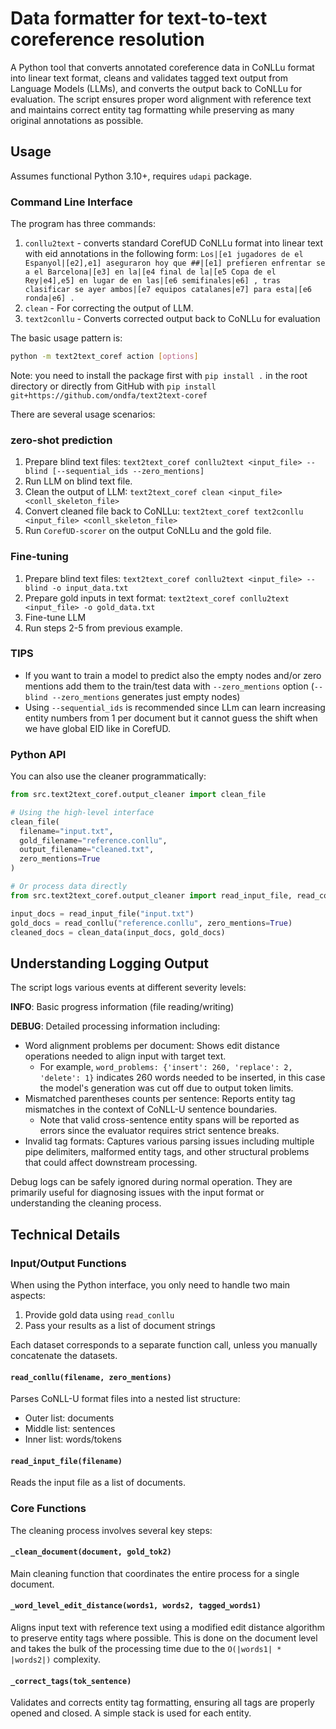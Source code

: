 # Data formatter for text-to-text coreference resolution

A Python tool that converts annotated coreference data in CoNLLu format into linear text format, cleans and validates tagged text output from Language Models (LLMs), and converts the output back to CoNLLu for evaluation. The script ensures proper word alignment with reference text and maintains correct entity tag formatting while preserving as many original annotations as possible.

## Usage

Assumes functional Python 3.10+, requires `udapi` package.

### Command Line Interface

The program has three commands:
  1) `conllu2text` - converts standard CorefUD CoNLLu format into linear text with eid annotations in the following form: `Los|[e1 jugadores de el Espanyol|[e2],e1] aseguraron hoy que ##|[e1] prefieren enfrentar se a el Barcelona|[e3]
en la|[e4 final de la|[e5 Copa de el Rey|e4],e5] en lugar de en las|[e6 semifinales|e6] , tras clasificar se ayer
ambos|[e7 equipos catalanes|e7] para esta|[e6 ronda|e6] .` 
  2) `clean` - For correcting the output of LLM.
  3) `text2conllu` - Converts corrected output back to CoNLLu for evaluation

The basic usage pattern is:
```bash
python -m text2text_coref action [options]
```

Note: you need to install the package first with `pip install .` in the root directory or directly from GitHub with `pip install git+https://github.com/ondfa/text2text-coref`

There are several usage scenarios:

### zero-shot prediction

1) Prepare blind text files: `text2text_coref conllu2text <input_file> --blind [--sequential_ids --zero_mentions]`
2) Run LLM on blind text file.
3) Clean the output of LLM: `text2text_coref clean <input_file> <conll_skeleton_file>`
4) Convert cleaned file back to CoNLLu: `text2text_coref text2conllu <input_file> <conll_skeleton_file>`
5) Run `CorefUD-scorer` on the output CoNLLu and the gold file.

### Fine-tuning

1) Prepare blind text files: `text2text_coref conllu2text <input_file> --blind -o input_data.txt`
2) Prepare gold inputs in text format: `text2text_coref conllu2text <input_file> -o gold_data.txt`
3) Fine-tune LLM
4) Run steps 2-5 from previous example.


### TIPS

- If you want to train a model to predict also the empty nodes and/or zero mentions add them to the train/test data with `--zero_mentions` option (`--blind --zero_mentions` generates just empty nodes) 
- Using `--sequential_ids` is recommended since LLm can learn increasing entity numbers from 1 per document but it cannot guess the shift when we have global EID like in CorefUD.


### Python API

You can also use the cleaner programmatically:

```python
from src.text2text_coref.output_cleaner import clean_file

# Using the high-level interface
clean_file(
  filename="input.txt",
  gold_filename="reference.conllu",
  output_filename="cleaned.txt",
  zero_mentions=True
)

# Or process data directly
from src.text2text_coref.output_cleaner import read_input_file, read_conllu, clean_data

input_docs = read_input_file("input.txt")
gold_docs = read_conllu("reference.conllu", zero_mentions=True)
cleaned_docs = clean_data(input_docs, gold_docs)
```

## Understanding Logging Output

The script logs various events at different severity levels:

**INFO**: Basic progress information (file reading/writing)

**DEBUG**: Detailed processing information including:
- Word alignment problems per document: Shows edit distance operations needed to align input with target text.
    - For example, `word_problems: {'insert': 260, 'replace': 2, 'delete': 1}` indicates 260 words needed to be inserted, in this case the model's generation was cut off due to output token limits.
- Mismatched parentheses counts per sentence: Reports entity tag mismatches in the context of CoNLL-U sentence boundaries.
    - Note that valid cross-sentence entity spans will be reported as errors since the evaluator requires strict sentence breaks.
- Invalid tag formats: Captures various parsing issues including multiple pipe delimiters, malformed entity tags, and other structural problems that could affect downstream processing.

Debug logs can be safely ignored during normal operation. They are primarily useful for diagnosing issues with the input format or understanding the cleaning process.

## Technical Details

### Input/Output Functions

When using the Python interface, you only need to handle two main aspects:
1. Provide gold data using `read_conllu`
2. Pass your results as a list of document strings

Each dataset corresponds to a separate function call, unless you manually concatenate the datasets.

#### `read_conllu(filename, zero_mentions)`
Parses CoNLL-U format files into a nested list structure:
- Outer list: documents
- Middle list: sentences
- Inner list: words/tokens

#### `read_input_file(filename)`
Reads the input file as a list of documents.

### Core Functions

The cleaning process involves several key steps:

#### `_clean_document(document, gold_tok2)`
Main cleaning function that coordinates the entire process for a single document.

#### `_word_level_edit_distance(words1, words2, tagged_words1)`
Aligns input text with reference text using a modified edit distance algorithm to preserve entity tags where possible. This is done on the document level and takes the bulk of the processing time due to the `O(|words1| * |words2|)` complexity.

#### `_correct_tags(tok_sentence)`
Validates and corrects entity tag formatting, ensuring all tags are properly opened and closed. A simple stack is used for each entity.
